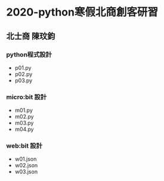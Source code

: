 # 2020-python寒假北商創客研習
## 北士商 陳玟鈞

### python程式設計
- p01.py
- p02.py
- p03.py
### micro:bit 設計
- m01.py
- m02.py
- m03.py
- m04.py
### web:bit 設計
- w01.json
- w02.json
- w03.json
